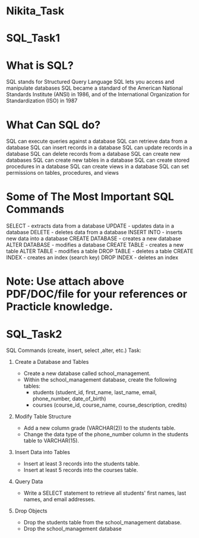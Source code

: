 # Nikita_Task

# SQL_Task1

# What is SQL?
SQL stands for Structured Query Language
SQL lets you access and manipulate databases
SQL became a standard of the American National Standards Institute (ANSI) in 1986, and of the International Organization for Standardization (ISO) in 1987

# What Can SQL do?
SQL can execute queries against a database
SQL can retrieve data from a database
SQL can insert records in a database
SQL can update records in a database
SQL can delete records from a database
SQL can create new databases
SQL can create new tables in a database
SQL can create stored procedures in a database
SQL can create views in a database
SQL can set permissions on tables, procedures, and views

# Some of The Most Important SQL Commands
SELECT - extracts data from a database
UPDATE - updates data in a database
DELETE - deletes data from a database
INSERT INTO - inserts new data into a database
CREATE DATABASE - creates a new database
ALTER DATABASE - modifies a database
CREATE TABLE - creates a new table
ALTER TABLE - modifies a table
DROP TABLE - deletes a table
CREATE INDEX - creates an index (search key)
DROP INDEX - deletes an index

# Note: Use attach above PDF/DOC/file for your references or Practicle knowledge.


# SQL_Task2
SQL Commands (create, insert, select ,alter, etc.)
Task: 
1. Create a Database and Tables
   - Create a new database called school_management.
   - Within the school_management database, create the following tables:
     - students (student_id, first_name, last_name, email, phone_number, date_of_birth)
     - courses (course_id, course_name, course_description, credits)
 
 
2. Modify Table Structure
   - Add a new column grade (VARCHAR(2)) to the students table.
   - Change the data type of the phone_number column in the students table to VARCHAR(15).
 
 
3. Insert Data into Tables
   - Insert at least 3 records into the students table.
   - Insert at least 5 records into the courses table.
 
 
4. Query Data
   - Write a SELECT statement to retrieve all students' first names, last names, and email addresses.
 
5. Drop Objects
   - Drop the students table from the school_management database.
   - Drop the school_management database
